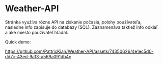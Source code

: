# Weather-API

Stránka využíva rôzne API na získanie počasia, polohy používateľa, následne info zapisuje do databázy (SQL). Zaznamenáva taktiež info odkiaľ a aké miesto používateľ hľadal.

Quick demo:

https://github.com/PattricKian/Weather-API/assets/74350626/4e1ec5d0-dd7c-43ed-9a13-a569a091db4e
